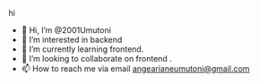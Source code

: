 hi
- 👋 Hi, I’m @2001Umutoni
- 👀 I’m interested in backend 
- 🌱 I’m currently learning frontend.
- 💞️ I’m looking to collaborate on frontend .
- 📫 How to reach me via email angearianeumutoni@gmail.com

<!---
2001Umutoni/2001Umutoni is a ✨ special ✨ repository because its `README.md` (this file) appears on your GitHub profile.
You can click the Preview link to take a look at your changes.
--->
